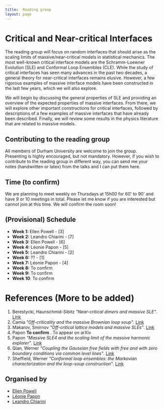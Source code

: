 ```yaml
---
title:  Reading group 
layout: page
---
```


# Critical and Near-critical Interfaces

The reading group will focus on random interfaces that should arise as the scaling limits of massive/near-critical models in statistical mechanics. The most well-known critical interface models are the Schramm-Loewner Evolution (SLE) and Conformal Loop Ensembles (CLE). While the study of critical interfaces has seen many advances in the past two decades, a general theory for near-critical interfaces remains elusive. However, a few rigorous examples of massive interface models have been constructed in the last few years, which we will also explore.

We will begin by discussing the general properties of SLE and providing an overview of the expected properties of massive interfaces. From there, we will explore other important constructions for critical interfaces, followed by descriptions of a few examples of massive interfaces that have already been described. Finally, we will review some results in the physics literature that are related to massive models.

## Contributing to the reading group
All members of Durham University are welcome to join the group. Presenting is highly encouraged, but not mandatory. However, if you wish to contribute to the reading group in different way, you can send me your notes (handwritten or latex) from the talks and I can put them here.


## Time (to confirm)
We are planning to meet weekly on Thursdays at 15h00 for 60' to 90' and have 9 or 10 meetings in total. Please let me know if you are interested but cannot join at this time.
We will confirm the room soon!

## (Provisional) Schedule
- **Week 1:**  Ellen Powell - [3]
- **Week 2:**  Leandro Chiarini - [7]
- **Week 3:**  Ellen Powell - [6]
- **Week 4:**  Léonie Papon - [5] 
- **Week 5:**  Leandro Chiarini - [2]
- **Week 6:**  ?? - [1]
- **Week 7:**  Léonie Papon - [4] 
- **Week 8:**  To confirm
- **Week 9:**  To confirm
- **Week 10**: To confirm

# References (More to be added)
1. Berestycki, Haunschmid-Sibitz _"Near-critical dimers and massive SLE"_. [Link](https://arxiv.org/pdf/2203.15717.pdf)
2. Camia _"Off-criticality and the massive Brownian loop soup"_. [Link](https://arxiv.org/pdf/1309.6068.pdf)
3. Makarov, Smirnov  _"Off-critical lattice models and massive SLEs"_. [Link](https://arxiv.org/pdf/0909.5377.pdf)
4. Papon **To confirm** . To appear on arXiv
5. Papon _"Massive SLE4 and the scaling limit of the massive harmonic explorer"_. [Link](https://arxiv.org/pdf/2307.11509.pdf)
6. Qian, Werner _"Coupling the Gaussian free fields with free and with zero boundary conditions via common level lines"_. [Link](https://link.springer.com/article/10.1007/s00220-018-3159-z)
7. Sheffield, Werner  _"Conformal loop ensembles: the Markovian characterization and the loop-soup construction"_. [Link](https://citeseerx.ist.psu.edu/document?repid=rep1&type=pdf&doi=da7e6063f7147adb21e81c24fa246b40b75e1b4d)

## Organised by
- [Ellen Powell](https://sites.google.com/view/ellenpowell/home?authuser=0)
- [Léonie Papon](https://www.durham.ac.uk/staff/leonie-b-papon/)
- [Leandro Chiarini](index)

